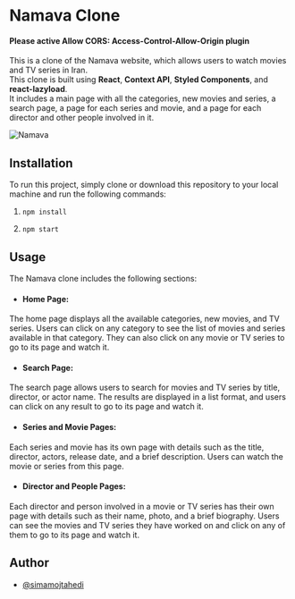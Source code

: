 # Namava Clone

#### Please active **Allow CORS: Access-Control-Allow-Origin** plugin

This is a clone of the Namava website, which allows users to watch movies and TV series in Iran. \
This clone is built using **React**, **Context API**, **Styled Components**, and **react-lazyload**. \
It includes a main page with all the categories, new movies and series, a search page, a page for each series and movie, and a page for each director and other people involved in it.

![Namava](https://github.com/simamojtahedi/Namava-clone/assets/64223524/db548182-2759-486a-b6e5-5469a9a0166f)

## Installation

To run this project, simply clone or download this repository to your local machine and run the following commands:

1. ```npm install``` 

2. ```npm start```


## Usage

The Namava clone includes the following sections:

* #### Home Page:

The home page displays all the available categories, new movies, and TV series. Users can click on any category to see the list of movies and series available in that category. They can also click on any movie or TV series to go to its page and watch it.

* #### Search Page:

The search page allows users to search for movies and TV series by title, director, or actor name. The results are displayed in a list format, and users can click on any result to go to its page and watch it.

* #### Series and Movie Pages:

Each series and movie has its own page with details such as the title, director, actors, release date, and a brief description. Users can watch the movie or series from this page.

* #### Director and People Pages:

Each director and person involved in a movie or TV series has their own page with details such as their name, photo, and a brief biography. Users can see the movies and TV series they have worked on and click on any of them to go to its page and watch it.

## Author
- [@simamojtahedi](https://github.com/simamojtahedi)
